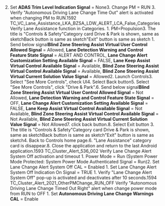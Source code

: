 2. Set **ADAS Trim Level Indication Signal** = None3. Change PM = RUN 3. Verify "Autonomous Driving Lane Change Time Out" alert is activated when changing PM to RUN.1592 TC_VC_Lane_Assistance_LKA_BZSA_LDW_ALERT_LCA_False_Categories Verify Lane Assistance function in Categories. 1. PM=Propulsion3. The title is "Controls & Safety"Category card Drive & Park is shown, same as sketchBack button is same as sketch"Exit" button is same as sketch 1. Send below signal**Blind Zone Steering Assist Virtual User Control Allowed Signal** = Allowed, **Lane Detection Warning and Control Feature State Signal** = ALERT AND CONTROL, **Lane Change Alert Customization Setting Available Signal** = FALSE, **Lane Keep Assist Virtual Control Available Signal** = Available, **Blind Zone Steering Assist Virtual Control Available Signal** = Available, **Blind Zone Steering Assist Virtual Current Solution Value Signal** = Allowed2. Launch Controls3. Select "See More Controls", check UI4. Select Back button5. Select "See More Controls", click "Drive & Park".6. Send below signal**Blind Zone Steering Assist Virtual User Control Allowed Signal** = Not Allowed, **Lane Detection Warning and Control Feature State Signal** = OFF, **Lane Change Alert Customization Setting Available Signal** = FALSE, **Lane Keep Assist Virtual Control Available Signal** = Not Available, **Blind Zone Steering Assist Virtual Control Available Signal** = Not Available, **Blind Zone Steering Assist Virtual Current Solution Value Signal** = Not Allowed7. click back button.8. Select Exit button 3. The title is "Controls & Safety"Category card Drive & Park is shown, same as sketchBack button is same as sketch"Exit" button is same as sketch4. Back to Controls home page.6. "Lane Assistance" category card is disappear.8. Close the application and return to the last Android application.1593 TC_Cluster_Alert_536_002 Verify Lane Change Alert System Off activation and timeout 1. Power Mode = Run (System Power Mode Protected: System Power Mode Authenticated Signal = Run)2. Set Lane Change Alert System Off CAL = Enabled 1. Set Lane Change Alert System Off Indication On Signal = TRUE 1. Verify "Lane Change Alert System Off" pop-up is activated and deactivates after 10 seconds.1594 TC_Cluster_Alert_2021_OtherPMChange_RUN_OFF Verify "Autonomous Driving Lane Change Timed Out Right" alert when change power mode from RUN to OFF 1. Set **Autonomous Driving Lane Change Warnings CAL** = Enable